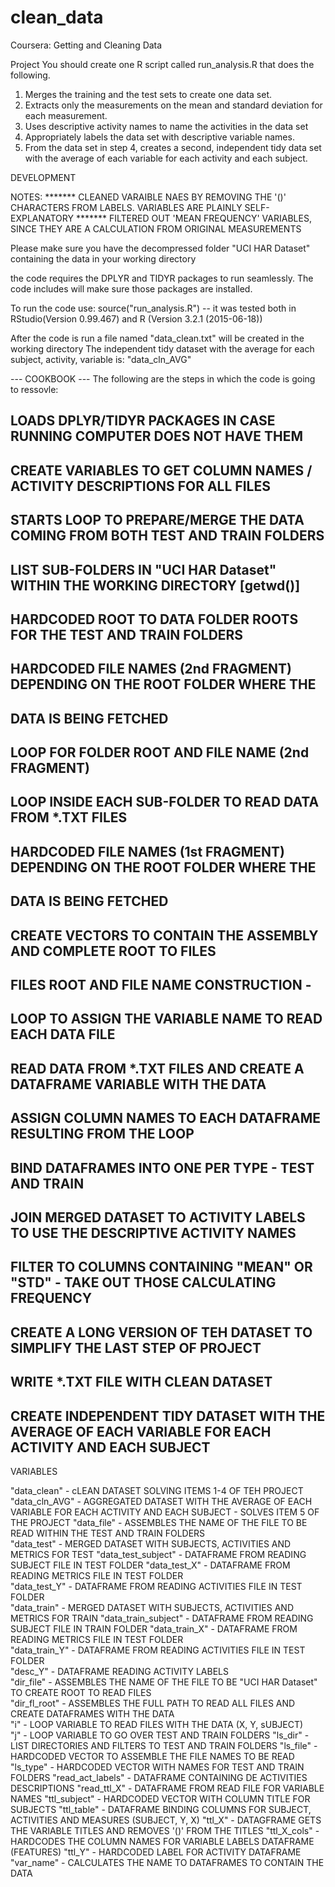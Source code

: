 # clean_data

Coursera: Getting and Cleaning Data

Project
You should create one R script called run_analysis.R that does the following. 

1. Merges the training and the test sets to create one data set.
2. Extracts only the measurements on the mean and standard deviation for each measurement. 
3. Uses descriptive activity names to name the activities in the data set
4. Appropriately labels the data set with descriptive variable names. 
5. From the data set in step 4, creates a second, independent tidy data set with the average of each variable for each activity and each subject.


DEVELOPMENT

NOTES: ******* CLEANED VARAIBLE NAES BY REMOVING THE '()' CHARACTERS FROM LABELS. VARIABLES ARE PLAINLY SELF-EXPLANATORY
       ******* FILTERED OUT 'MEAN FREQUENCY' VARIABLES, SINCE THEY ARE A CALCULATION FROM ORIGINAL MEASUREMENTS

Please make sure you have the decompressed folder "UCI HAR Dataset" containing the data in your working directory

the code requires the DPLYR and TIDYR packages to run seamlessly. The code includes will make sure those packages are installed.

To run the code use:
source("run_analysis.R") -- it was tested both in RStudio(Version 0.99.467) and R (Version 3.2.1 (2015-06-18))

After the code is run a file named "data_clean.txt" will be created in the working directory
The independent tidy dataset with the average for each subject, activity, variable is: "data_cln_AVG"


--- COOKBOOK ---
The following are the steps in which the code is going to ressovle:


## LOADS DPLYR/TIDYR PACKAGES IN CASE RUNNING COMPUTER DOES NOT HAVE THEM
## CREATE VARIABLES TO GET COLUMN NAMES / ACTIVITY DESCRIPTIONS FOR ALL FILES
## STARTS LOOP TO PREPARE/MERGE THE DATA COMING FROM BOTH TEST AND TRAIN FOLDERS
## LIST SUB-FOLDERS IN "UCI HAR Dataset" WITHIN THE WORKING DIRECTORY [getwd()]
## HARDCODED ROOT TO DATA FOLDER ROOTS FOR THE TEST AND TRAIN FOLDERS
## HARDCODED FILE NAMES (2nd FRAGMENT) DEPENDING ON THE ROOT FOLDER WHERE THE
## DATA IS BEING FETCHED
## LOOP FOR FOLDER ROOT AND FILE NAME (2nd FRAGMENT) 
## LOOP INSIDE EACH SUB-FOLDER TO READ DATA FROM *.TXT FILES	 
## HARDCODED FILE NAMES (1st FRAGMENT) DEPENDING ON THE ROOT FOLDER WHERE THE
## DATA IS BEING FETCHED
## CREATE VECTORS TO CONTAIN THE ASSEMBLY AND COMPLETE ROOT TO FILES
## FILES ROOT AND FILE NAME CONSTRUCTION - 
## LOOP TO ASSIGN THE VARIABLE NAME TO READ EACH DATA FILE
## READ DATA FROM *.TXT FILES AND CREATE A DATAFRAME VARIABLE WITH THE DATA
## ASSIGN COLUMN NAMES TO EACH DATAFRAME RESULTING FROM THE LOOP
## BIND DATAFRAMES INTO ONE PER TYPE - TEST AND TRAIN
## JOIN MERGED DATASET TO ACTIVITY LABELS TO USE THE DESCRIPTIVE ACTIVITY NAMES
## FILTER TO COLUMNS CONTAINING "MEAN" OR "STD" - TAKE OUT THOSE CALCULATING FREQUENCY
## CREATE A LONG VERSION OF TEH DATASET TO SIMPLIFY THE LAST STEP OF PROJECT
## WRITE *.TXT FILE WITH CLEAN DATASET
## CREATE INDEPENDENT TIDY DATASET WITH THE AVERAGE OF EACH VARIABLE FOR EACH ACTIVITY AND EACH SUBJECT


VARIABLES

"data_clean" - cLEAN DATASET SOLVING ITEMS 1-4 OF TEH PROJECT
"data_cln_AVG" - AGGREGATED DATASET WITH THE AVERAGE OF EACH VARIABLE FOR EACH ACTIVITY AND EACH SUBJECT - SOLVES ITEM 5 OF THE PROJECT
"data_file" - ASSEMBLES THE NAME OF THE FILE TO BE READ WITHIN THE TEST AND TRAIN FOLDERS      
"data_test" - MERGED DATASET WITH SUBJECTS, ACTIVITIES AND METRICS FOR TEST
"data_test_subject" - DATAFRAME FROM READING SUBJECT FILE IN TEST FOLDER
"data_test_X" - DATAFRAME FROM READING METRICS FILE IN TEST FOLDER  
"data_test_Y" - DATAFRAME FROM READING ACTIVITIES FILE IN TEST FOLDER      
"data_train" - MERGED DATASET WITH SUBJECTS, ACTIVITIES AND METRICS FOR TRAIN
"data_train_subject" - DATAFRAME FROM READING SUBJECT FILE IN TRAIN FOLDER
"data_train_X" - DATAFRAME FROM READING METRICS FILE IN TEST FOLDER  
"data_train_Y" - DATAFRAME FROM READING ACTIVITIES FILE IN TEST FOLDER       
"desc_Y" - DATAFRAME READING ACTIVITY LABELS         
"dir_file" - ASSEMBLES THE NAME OF THE FILE TO BE "UCI HAR Dataset" TO CREATE ROOT TO READ FILES      
"dir_fl_root" - ASSEMBLES THE FULL PATH TO READ ALL FILES AND CREATE DATAFRAMES WITH THE DATA      
"i" - LOOP VARIABLE TO READ FILES WITH THE DATA (X, Y, sUBJECT)               
"j" - LOOP VARIABLE TO GO OVER TEST AND TRAIN FOLDERS
"ls_dir" - LIST DIRECTORIES AND FILTERS TO TEST AND TRAIN FOLDERS
"ls_file" - HARDCODED VECTOR TO ASSEMBLE THE FILE NAMES TO BE READ
"ls_type" - HARDCODED VECTOR WITH NAMES FOR TEST AND TRAIN FOLDERS
"read_act_labels" - DATAFRAME CONTAINING DE ACTIVITIES DESCRIPTIONS
"read_ttl_X" - DATAFRAME FROM READ FILE FOR VARIABLE NAMES
"ttl_subject" - HARDCODED VECTOR WITH COLUMN TITLE FOR SUBJECTS
"ttl_table" - DATAFRAME BINDING COLUMNS FOR SUBJECT, ACTIVITIES AND MEASURES (SUBJECT, Y, X)
"ttl_X" - DATAGFRAME GETS THE VARIABLE TITLES AND REMOVES '()' FROM THE TITLES
"ttl_X_cols" - HARDCODES THE COLUMN NAMES FOR VARIABLE LABELS DATAFRAME (FEATURES)
"ttl_Y" - HARDCODED LABEL FOR ACTIVITY DATAFRAME
"var_name" - CALCULATES THE NAME TO DATAFRAMES TO CONTAIN THE DATA
